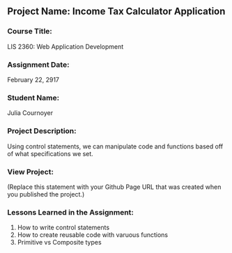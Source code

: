 ## Project Name:  Income Tax Calculator Application

### Course Title:
LIS 2360:  Web Application Development

### Assignment Date:  
February 22, 2917

### Student Name:  
Julia Cournoyer

### Project Description:
Using control statements, we can manipulate code and functions based off of what specifications we set.

### View Project:
(Replace this statement with your Github Page URL that was created when you 
 published the project.)

### Lessons Learned in the Assignment:
1. How to write control statements
2. How to create reusable code with varuous functions
3. Primitive vs Composite types
